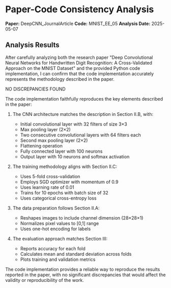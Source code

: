 # Paper-Code Consistency Analysis

**Paper:** DeepCNN_JournalArticle
**Code:** MNIST_EE_05
**Analysis Date:** 2025-05-07

## Analysis Results

After carefully analyzing both the research paper "Deep Convolutional Neural Networks for Handwritten Digit Recognition: A Cross-Validated Approach on the MNIST Dataset" and the provided Python code implementation, I can confirm that the code implementation accurately represents the methodology described in the paper.

NO DISCREPANCIES FOUND

The code implementation faithfully reproduces the key elements described in the paper:

1. The CNN architecture matches the description in Section II.B, with:
   - Initial convolutional layer with 32 filters of size 3×3
   - Max pooling layer (2×2)
   - Two consecutive convolutional layers with 64 filters each
   - Second max pooling layer (2×2)
   - Flattening operation
   - Fully connected layer with 100 neurons
   - Output layer with 10 neurons and softmax activation

2. The training methodology aligns with Section II.C:
   - Uses 5-fold cross-validation
   - Employs SGD optimizer with momentum of 0.9
   - Uses learning rate of 0.01
   - Trains for 10 epochs with batch size of 32
   - Uses categorical cross-entropy loss

3. The data preparation follows Section II.A:
   - Reshapes images to include channel dimension (28×28×1)
   - Normalizes pixel values to [0,1] range
   - Uses one-hot encoding for labels

4. The evaluation approach matches Section III:
   - Reports accuracy for each fold
   - Calculates mean and standard deviation across folds
   - Plots training and validation metrics

The code implementation provides a reliable way to reproduce the results reported in the paper, with no significant discrepancies that would affect the validity or reproducibility of the work.